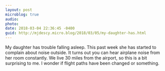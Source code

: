 ```yaml
---
layout: post
microblog: true
audio: 
photo: 
date: 2018-03-04 22:36:45 -0400
guid: http://mjdescy.micro.blog/2018/03/05/my-daughter-has.html
---
```

My daughter has trouble falling asleep. This past week she has started to complain about noise outside. It turns out you can hear airplane noise from her room constantly. We live 30 miles from the airport, so this is a bit surprising to me. I wonder if flight paths have been changed or something.
